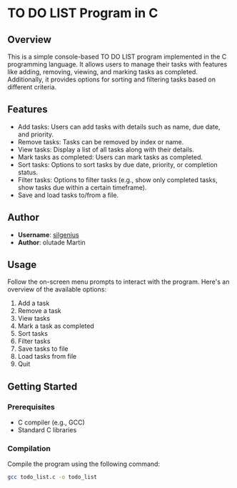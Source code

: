 # TO DO LIST Program in C

## Overview

This is a simple console-based TO DO LIST program implemented in the C programming language. It allows users to manage their tasks with features like adding, removing, viewing, and marking tasks as completed. Additionally, it provides options for sorting and filtering tasks based on different criteria.

## Features

- Add tasks: Users can add tasks with details such as name, due date, and priority.
- Remove tasks: Tasks can be removed by index or name.
- View tasks: Display a list of all tasks along with their details.
- Mark tasks as completed: Users can mark tasks as completed.
- Sort tasks: Options to sort tasks by due date, priority, or completion status.
- Filter tasks: Options to filter tasks (e.g., show only completed tasks, show tasks due within a certain timeframe).
- Save and load tasks to/from a file.

## Author

- **Username**: [silgenius](https://github.com/silgenius)
- **Author**: olutade Martin

## Usage

Follow the on-screen menu prompts to interact with the program. Here's an overview of the available options:

1. Add a task
2. Remove a task
3. View tasks
4. Mark a task as completed
5. Sort tasks
6. Filter tasks
7. Save tasks to file
8. Load tasks from file
9. Quit

## Getting Started

### Prerequisites

- C compiler (e.g., GCC)
- Standard C libraries

### Compilation

Compile the program using the following command:

```bash
gcc todo_list.c -o todo_list

